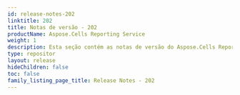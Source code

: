 ```yaml
---
id: release-notes-202
linktitle: 202
title: Notas de versão - 202
productName: Aspose.Cells Reporting Service
weight: 1
description: Esta seção contém as notas de versão do Aspose.Cells Reporting Services para o ano de 2023. Nessas notas de versão, estamos publicando a lista de problemas que foram corrigidos na versão atual, bem como quaisquer alterações públicas do API e comportamentais.
type: repositor
layout: release
hideChildren: false
toc: false
family_listing_page_title: Release Notes - 202
---
```

